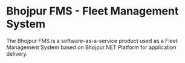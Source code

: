 # Bhojpur FMS - Fleet Management System

The Bhojpur FMS is a software-as-a-service product used as a Fleet Management System based on Bhojpur.NET Platform for application delivery.
